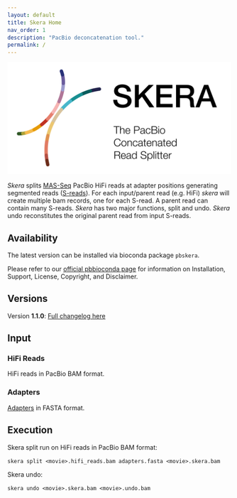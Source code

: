 ```yaml
---
layout: default
title: Skera Home
nav_order: 1
description: "PacBio deconcatenation tool."
permalink: /
---
```


<p align="center">
  <img src="img/skera-header.png" alt="skera logo" width="600px"/>
</p>



_Skera_ splits [MAS-Seq](https://www.pacb.com/products-and-services/applications/rna-sequencing/single-cell-rna-sequencing/) PacBio HiFi reads at adapter positions generating segmented reads 
([S-reads](/read-segments)). For each input/parent read (e.g. HiFi)
_skera_ will create multiple bam records, one for each S-read. A parent read
can contain many S-reads. _Skera_ has two major functions, split and undo.
_Skera_ undo reconstitutes the original parent read from input S-reads.

## Availability
The latest version can be installed via bioconda package `pbskera`.

Please refer to our [official pbbioconda
page](https://github.com/PacificBiosciences/pbbioconda) for information on
Installation, Support, License, Copyright, and Disclaimer.

## Versions
Version **1.1.0**: [Full changelog here](/changelog)

## Input
### HiFi Reads
HiFi reads in PacBio BAM format.

### Adapters
[Adapters](/adapters) in FASTA format. 

## Execution
Skera split run on HiFi reads in PacBio BAM format:

    skera split <movie>.hifi_reads.bam adapters.fasta <movie>.skera.bam

Skera undo:

    skera undo <movie>.skera.bam <movie>.undo.bam 